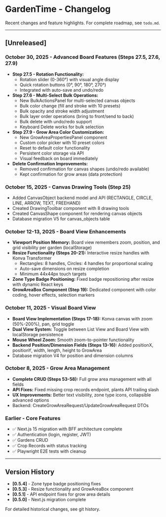 # GardenTime - Changelog

Recent changes and feature highlights. For complete roadmap, see `todo.md`.

---

## [Unreleased]

### October 30, 2025 - Advanced Board Features (Steps 27.5, 27.6, 27.9)
- **Step 27.5 - Rotation Functionality:** 
  - Rotation slider (0-360°) with visual angle display
  - Quick rotation buttons (0°, 90°, 180°, 270°)
  - Integrated with auto-save and undo/redo
- **Step 27.6 - Multi-Select Bulk Operations:**
  - New BulkActionsPanel for multi-selected canvas objects
  - Bulk color change (fill and stroke with 10 presets)
  - Bulk opacity and stroke width adjustment
  - Bulk layer order operations (bring to front/send to back)
  - Bulk delete with undo/redo support
  - Keyboard Delete works for bulk selection
- **Step 27.9 - Grow Area Color Customization:**
  - New GrowAreaPropertiesPanel component
  - Custom color picker with 10 preset colors
  - Reset to default color functionality
  - Persistent color storage via API
  - Visual feedback on board immediately
- **Delete Confirmation Improvements:**
  - Removed confirmation for canvas shapes (undo/redo available)
  - Kept confirmation for grow areas (data protection)

### October 15, 2025 - Canvas Drawing Tools (Step 25)
- Added CanvasObject backend model and API (RECTANGLE, CIRCLE, LINE, ARROW, TEXT, FREEHAND)
- Created DrawingToolbar component with 8 drawing tools
- Created CanvasShape component for rendering canvas objects
- Database migration V5 for canvas_objects table

### October 12-13, 2025 - Board View Enhancements
- **Viewport Position Memory:** Board view remembers zoom, position, and grid visibility per garden (localStorage)
- **Resize Functionality (Steps 20-21):** Interactive resize handles with Konva Transformer
  - Rectangles: 8 handles, Circles: 4 handles for proportional scaling
  - Auto-save dimensions on resize completion
  - Minimum 44x44px touch targets
- **Zone Type Badge Positioning:** Fixed badge repositioning after resize with dynamic React keys
- **GrowAreaBox Component (Step 19):** Dedicated component with color coding, hover effects, selection markers

### October 11, 2025 - Visual Board View
- **Board View Implementation (Steps 17-18):** Konva canvas with zoom (50%-200%), pan, grid toggle
- **Dual View System:** Toggle between List View and Board View with localStorage persistence
- **Mouse Wheel Zoom:** Smooth zoom-to-pointer functionality
- **Backend Position/Dimension Fields (Steps 13-16):** Added positionX, positionY, width, length, height to GrowArea
- Database migration V4 for position and dimension columns

### October 8, 2025 - Grow Area Management
- **Complete CRUD (Steps 53-58):** Full grow area management with all fields
- **API Fixes:** Fixed missing crop records endpoint, plants API trailing slash
- **UX Improvements:** Better text visibility, zone type icons, collapsible advanced options
- Backend: CreateGrowAreaRequest/UpdateGrowAreaRequest DTOs

### Earlier - Core Features
- ✅ Next.js 15 migration with BFF architecture complete
- ✅ Authentication (login, register, JWT)
- ✅ Gardens CRUD
- ✅ Crop Records with status tracking
- ✅ Playwright E2E tests with cleanup

---

## Version History

- **[0.5.4]** - Zone type badge positioning fixes
- **[0.5.3]** - Resize functionality and GrowAreaBox component
- **[0.5.1]** - API endpoint fixes for grow area details
- **[0.5.0]** - Next.js migration complete

For detailed historical changes, see git history.
